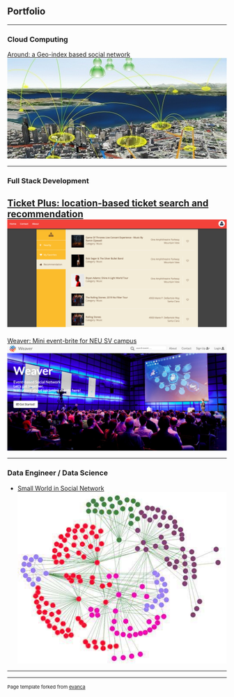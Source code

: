 ## Portfolio

---

### Cloud Computing

[Around: a Geo-index based social network](https://github.com/chinadd/around)
<img src="images/lbsn.jpg?raw=true"/>

---

### Full Stack Development

[Ticket Plus: location-based ticket search and recommendation](https://github.com/chinadd/ticket_plus)
<img src="images/ticket.png?raw=true"/>
---

[Weaver: Mini event-brite for NEU SV campus](https://github.com/chinadd/Weaver)
<img src="images/Weaver.png?raw=true"/>

---

### Data Engineer / Data Science

- [Small World in Social Network](/pdf/Presentation.pdf)
  <img src="images/socialnetwork.jpg?raw=true"/>

---




---
<p style="font-size:11px">Page template forked from <a href="https://github.com/evanca/quick-portfolio">evanca</a></p>
<!-- Remove above link if you don't want to attibute -->

